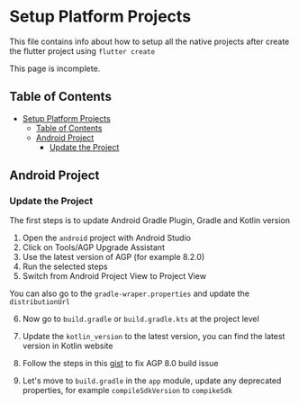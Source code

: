 # Setup Platform Projects

This file contains info about how to setup all the 
native projects after create the flutter project using `flutter create`

This page is incomplete.

## Table of Contents
- [Setup Platform Projects](#setup-platform-projects)
  - [Table of Contents](#table-of-contents)
  - [Android Project](#android-project)
    - [Update the Project](#update-the-project)

## Android Project

### Update the Project

The first steps is to update Android Gradle Plugin, Gradle and Kotlin version

1. Open the `android` project with Android Studio
2. Click on Tools/AGP Upgrade Assistant
3. Use the latest version of AGP (for example 8.2.0)
4. Run the selected steps
5. Switch from Android Project View to Project View

You can also go to the `gradle-wraper.properties` and update the `distributionUrl`

6. Now go to `build.gradle` or `build.gradle.kts` at the project level
7. Update the `kotlin_version` to the latest version, you can find the latest version in Kotlin website

8. Follow the steps in this [gist](https://gist.github.com/freshtechtips/93fefb39e48c40592bda3931e05fd35c) to fix AGP 8.0 build issue
9. Let's move to `build.gradle` in the `app` module, update any deprecated properties, for example `compileSdkVersion` to `compikeSdk`